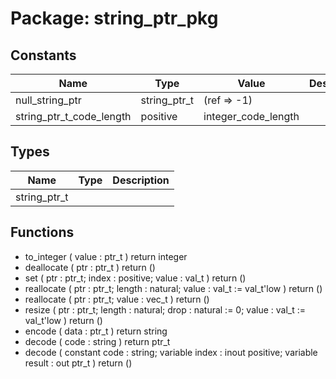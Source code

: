 # Package: string_ptr_pkg

## Constants

| Name                     | Type         | Value                | Description |
| ------------------------ | ------------ | -------------------- | ----------- |
| null_string_ptr          | string_ptr_t |  (ref => -1)         |             |
| string_ptr_t_code_length | positive     |  integer_code_length |             |
## Types

| Name         | Type | Description |
| ------------ | ---- | ----------- |
| string_ptr_t |      |             |
## Functions
- to_integer <font id="function_arguments">( value : ptr_t ) </font> <font id="function_return">return integer </font>
- deallocate <font id="function_arguments">( ptr : ptr_t ) </font> <font id="function_return">return ()</font>
- set <font id="function_arguments">( ptr   : ptr_t; index : positive; value : val_t ) </font> <font id="function_return">return ()</font>
- reallocate <font id="function_arguments">( ptr    : ptr_t; length : natural; value  : val_t := val_t'low ) </font> <font id="function_return">return ()</font>
- reallocate <font id="function_arguments">( ptr   : ptr_t; value : vec_t ) </font> <font id="function_return">return ()</font>
- resize <font id="function_arguments">( ptr    : ptr_t; length : natural; drop   : natural := 0; value  : val_t   := val_t'low ) </font> <font id="function_return">return ()</font>
- encode <font id="function_arguments">( data : ptr_t ) </font> <font id="function_return">return string </font>
- decode <font id="function_arguments">( code : string ) </font> <font id="function_return">return ptr_t </font>
- decode <font id="function_arguments">( constant code   : string; variable index  : inout positive; variable result : out ptr_t ) </font> <font id="function_return">return ()</font>

